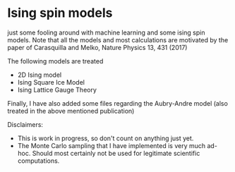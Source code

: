 # Ising spin models
just some fooling around with machine learning and some ising spin models.
Note that all the models and most calculations are motivated by the paper of Carasquilla and Melko, Nature Physics 13, 431 (2017)

The following models are treated
* 2D Ising model
* Ising Square Ice Model
* Ising Lattice Gauge Theory

Finally, I have also added some files regarding the Aubry-Andre model (also treated in the above mentioned publication)

Disclaimers:
* This is work in progress, so don't count on anything just yet.
* The Monte Carlo sampling that I have implemented is very much ad-hoc. Should most certainly not be used for legitimate scientific computations.
